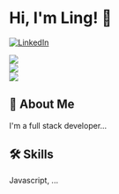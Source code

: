 # Hi, I'm Ling! 👋
<a href="https://www.linkedin.com/in/ling-ling-a19z/"><img alt="LinkedIn" src="https://img.shields.io/badge/linkedin%20-%230077B5.svg?&style=for-the-badge&logo=linkedin&logoColor=white"/></a>

<a href="https://github.com/llinggit">
  <img align="center" src="https://github-readme-streak-stats.herokuapp.com/?user=llinggit&theme=material-palenight" />
</a><br>
<a href="https://github.com/llinggit">
  <img align="center" src="https://github-readme-stats.vercel.app/api?username=llinggit&show_icons=true&theme=material-palenight" />
</a><br>
<a href="https://github.com/llinggit">
  <img align="center" src="https://github-readme-stats.vercel.app/api/top-langs/?username=llinggit&layout=compact&theme=material-palenight" />
</a><br>


  
## 🚀 About Me
I'm a full stack developer...

  
## 🛠 Skills
Javascript, ...

  
<!--
**llinggit/llinggit** is a ✨ _special_ ✨ repository because its `README.md` (this file) appears on your GitHub profile.

Here are some ideas to get you started:

- 🔭 I’m currently working on ...
- 🌱 I’m currently learning ...
- 👯 I’m looking to collaborate on ...
- 🤔 I’m looking for help with ...
- 💬 Ask me about ...
- 📫 How to reach me: ...
- 😄 Pronouns: ...
- ⚡ Fun fact: ...
-->
